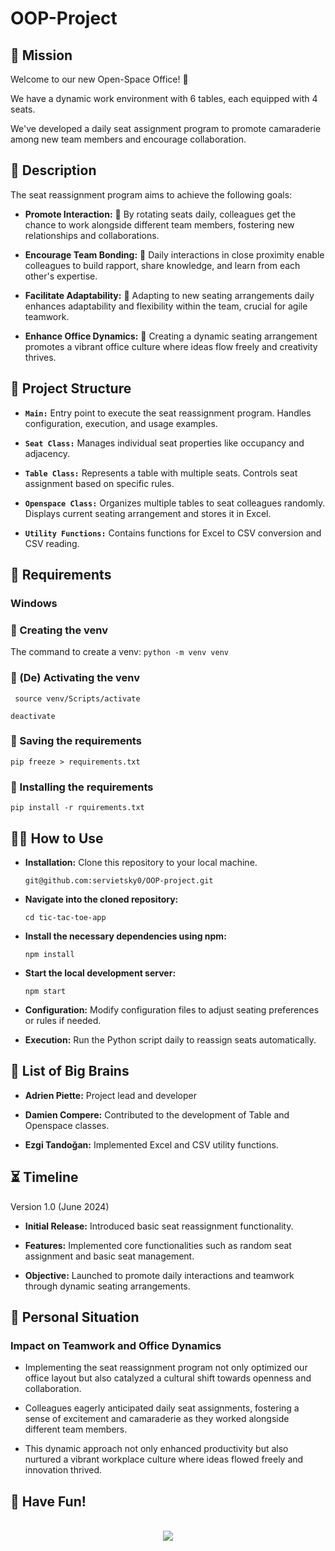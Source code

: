 # OOP-Project

## 🤖 Mission

Welcome to our new Open-Space Office! 🏢

We have a dynamic work environment with 6 tables, each equipped with 4 seats.

We've developed a daily seat assignment program to promote camaraderie among new team members and encourage collaboration.

## 📜 Description

The seat reassignment program aims to achieve the following goals:

- **Promote Interaction:** 🔄 By rotating seats daily, colleagues get the chance to work alongside different team members, fostering new relationships and collaborations.

- **Encourage Team Bonding:** 🤗 Daily interactions in close proximity enable colleagues to build rapport, share knowledge, and learn from each other's expertise.

- **Facilitate Adaptability:** 🌟 Adapting to new seating arrangements daily enhances adaptability and flexibility within the team, crucial for agile teamwork.

- **Enhance Office Dynamics:** 🌈 Creating a dynamic seating arrangement promotes a vibrant office culture where ideas flow freely and creativity thrives.

## 🧩 Project Structure

- **`Main:`** Entry point to execute the seat reassignment program. Handles configuration, execution, and usage examples.

- **`Seat Class:`** Manages individual seat properties like occupancy and adjacency.
- **`Table Class:`** Represents a table with multiple seats. Controls seat assignment based on specific rules.

- **`Openspace Class:`** Organizes multiple tables to seat colleagues randomly. Displays current seating arrangement and stores it in Excel.

- **`Utility Functions:`** Contains functions for Excel to CSV conversion and CSV reading.

## 🧐 Requirements

### Windows

### 👸 Creating the venv

The command to create a venv: `python -m venv venv`

### 🤴 (De) Activating the venv

` source venv/Scripts/activate`

`deactivate`

### 👰 Saving the requirements

`pip freeze > requirements.txt`

### 🤵 Installing the requirements

`pip install -r rquirements.txt`

## 🧑‍💻 How to Use

- **Installation:** Clone this repository to your local machine.

  `git@github.com:servietsky0/OOP-project.git`

- **Navigate into the cloned repository:**

  `cd tic-tac-toe-app`

- **Install the necessary dependencies using npm:**

  `npm install`

- **Start the local development server:**

  `npm start`

- **Configuration:** Modify configuration files to adjust seating preferences or rules if needed.

- **Execution:** Run the Python script daily to reassign seats automatically.

## 🧠 List of Big Brains

- **Adrien Piette:** Project lead and developer

- **Damien Compere:** Contributed to the development of Table and Openspace classes.

- **Ezgi Tandoğan:** Implemented Excel and CSV utility functions.

## ⏳ Timeline

Version 1.0 (June 2024)

- **Initial Release:** Introduced basic seat reassignment functionality.

- **Features:** Implemented core functionalities such as random seat assignment and basic seat management.

- **Objective:** Launched to promote daily interactions and teamwork through dynamic seating arrangements.

## 📝 Personal Situation

### Impact on Teamwork and Office Dynamics

- Implementing the seat reassignment program not only optimized our office layout but also catalyzed a cultural shift towards openness and collaboration.

- Colleagues eagerly anticipated daily seat assignments, fostering a sense of excitement and camaraderie as they worked alongside different team members.

- This dynamic approach not only enhanced productivity but also nurtured a vibrant workplace culture where ideas flowed freely and innovation thrived.

## 🎉 Have Fun!

<br>

<div style="text-align: center;">
  <img src="https://media1.tenor.com/m/yyTPHle1YdQAAAAC/homer-brain.gif">
</div>